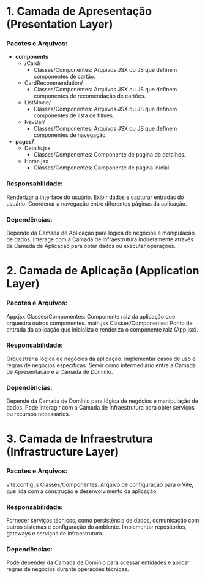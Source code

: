 # 1. Camada de Apresentação (Presentation Layer)

### Pacotes e Arquivos:

- **components**
  - /Card/
    - Classes/Componentes: Arquivos JSX ou JS que definem componentes de cartão.
  - CardRecommendation/
    - Classes/Componentes: Arquivos JSX ou JS que definem componentes de recomendação de cartões.
  - ListMovie/
    - Classes/Componentes: Arquivos JSX ou JS que definem componentes de lista de filmes.
  - NavBar/
    - Classes/Componentes: Arquivos JSX ou JS que definem componentes de navegação.
- **pages/**
  - Details.jsx
    - Classes/Componentes: Componente de página de detalhes.
  - Home.jsx
    - Classes/Componentes: Componente de página inicial.

### Responsabilidade:

Renderizar a interface do usuário. Exibir dados e capturar entradas do usuário. Coordenar a
navegação entre diferentes páginas da aplicação.

### Dependências:

Depende da Camada de Aplicação para lógica de negócios e manipulação de dados. Interage com a Camada
de Infraestrutura indiretamente através da Camada de Aplicação para obter dados ou executar
operações.

# 2. Camada de Aplicação (Application Layer)

### Pacotes e Arquivos:

App.jsx Classes/Componentes: Componente raiz da aplicação que orquestra outros componentes. main.jsx
Classes/Componentes: Ponto de entrada da aplicação que inicializa e renderiza o componente raiz
(App.jsx).

### Responsabilidade:

Orquestrar a lógica de negócios da aplicação. Implementar casos de uso e regras de negócios
específicas. Servir como intermediário entre a Camada de Apresentação e a Camada de Domínio.

### Dependências:

Depende da Camada de Domínio para lógica de negócios e manipulação de dados. Pode interagir com a
Camada de Infraestrutura para obter serviços ou recursos necessários.

# 3. Camada de Infraestrutura (Infrastructure Layer)

### Pacotes e Arquivos:

vite.config.js Classes/Componentes: Arquivo de configuração para o Vite, que lida com a construção e
desenvolvimento da aplicação.

### Responsabilidade:

Fornecer serviços técnicos, como persistência de dados, comunicação com outros sistemas e
configuração do ambiente. Implementar repositórios, gateways e serviços de infraestrutura.

### Dependências:

Pode depender da Camada de Domínio para acessar entidades e aplicar regras de negócios durante
operações técnicas.
